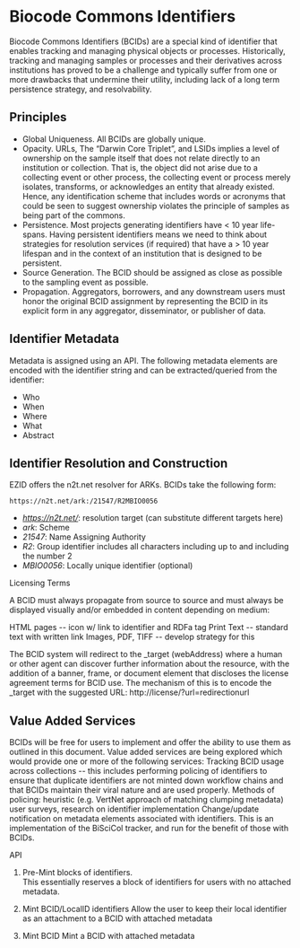 # Biocode Commons Identifiers

Biocode Commons Identifiers (BCIDs) are a special kind of identifier that enables tracking and 
managing physical objects or processes. 
Historically, tracking and managing samples or processes and their derivatives across institutions has proved 
to be a challenge and typically suffer from one or more drawbacks that undermine their utility, 
including lack of a long term persistence strategy, and resolvability.

## Principles

  * Global Uniqueness.  All BCIDs are globally unique.
  * Opacity. URLs, The “Darwin Core Triplet”, and LSIDs implies a level of ownership on the sample itself that 
  does not relate directly to an institution or collection.  That is, the object did not arise 
  due to a collecting event or other process, the collecting event or process merely isolates, 
  transforms, or acknowledges an entity that already existed.  Hence, any identification scheme 
  that includes words or acronyms that could be seen to suggest ownership violates the principle 
  of samples as being part of the commons.
  * Persistence.  Most projects generating identifiers have < 10 year life-spans.  Having persistent 
  identifiers means we need to think about strategies for resolution services (if required) that have a > 10 year 
  lifespan and in the context of an institution that is designed to be persistent. 
  * Source Generation. The BCID should be assigned as close as possible to the sampling event as possible.
  * Propagation.  Aggregators, borrowers, and any downstream users must honor the original BCID assignment 
  by representing the BCID in its explicit form in any aggregator, disseminator, or publisher of data.

## Identifier Metadata

Metadata is assigned using an API.  The following metadata elements are encoded with the identifier 
string and can be extracted/queried from the identifier:

  * Who
  * When
  * Where
  * What
  * Abstract


## Identifier Resolution and Construction

EZID offers the n2t.net resolver for ARKs.  BCIDs take the following form:

```https://n2t.net/ark:/21547/R2MBIO0056```
 
  * *https://n2t.net/*: resolution target (can substitute different targets here)
  * *ark*: Scheme
  * *21547*: Name Assigning Authority
  * *R2*: Group identifier includes all characters including up to and including the number 2
  * *MBIO0056*: Locally unique identifier (optional)

Licensing Terms

A BCID must always propagate from source to source and must always be displayed visually and/or embedded in content depending on medium:

HTML pages -- icon w/ link to identifier and RDFa tag
Print Text -- standard text with written link
Images, PDF, TIFF -- develop strategy for this

The BCID system will redirect to the _target (webAddress) where a human or other agent can discover further information about the resource, with the addition of a banner, frame, or document element that discloses the license agreement terms for BCID use.  The mechanism of this is to encode the _target with the suggested URL: http://license/?url=redirectionurl

## Value Added Services

BCIDs will be free for users to implement and offer the ability to use them as outlined in this document.   Value added services are being explored which would provide one or more of the following services:
Tracking BCID usage across collections -- this includes performing policing of identifiers to ensure that duplicate identifiers are not minted down workflow chains and that BCIDs maintain their viral nature and are used properly.  Methods of policing:
heuristic (e.g. VertNet approach of matching clumping metadata)
user surveys, research on identifier implementation
Change/update notification on metadata elements associated with identifiers.  This is an implementation of the BiSciCol tracker, and run for the benefit of those with BCIDs.


API
1. Pre-Mint blocks of identifiers.  
This essentially reserves a block of identifiers for users with no attached metadata.

2. Mint BCID/LocalID identifiers
Allow the user to keep their local identifier as an attachment to a BCID with attached metadata

3. Mint BCID
Mint a BCID with attached metadata
